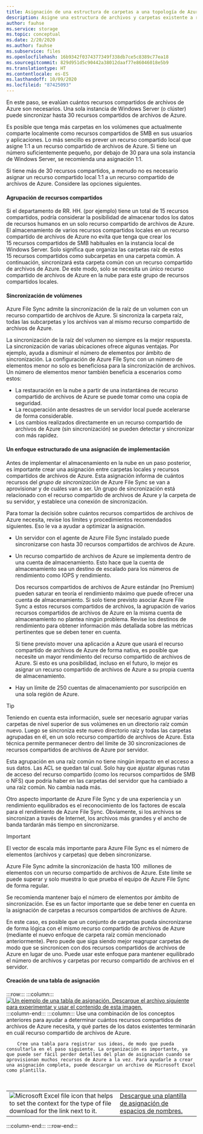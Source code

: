 ```yaml
---
title: Asignación de una estructura de carpetas a una topología de Azure File Sync
description: Asigne una estructura de archivos y carpetas existente a recursos compartidos de archivos de Azure para su uso con Azure File Sync. Un bloque de texto común, compartido entre los documentos de migración.
author: fauhse
ms.service: storage
ms.topic: conceptual
ms.date: 2/20/2020
ms.author: fauhse
ms.subservice: files
ms.openlocfilehash: 16b9342f0374377349f338db7ce5c8389c77ea18
ms.sourcegitcommit: 829d951d5c90442a38012daaf77e86046018e5b9
ms.translationtype: HT
ms.contentlocale: es-ES
ms.lasthandoff: 10/09/2020
ms.locfileid: "87425093"
---
```

En este paso, se evalúan cuántos recursos compartidos de archivos de Azure son necesarios. Una sola instancia de Windows Server (o clúster) puede sincronizar hasta 30 recursos compartidos de archivos de Azure.

Es posible que tenga más carpetas en los volúmenes que actualmente comparte localmente como recursos compartidos de SMB en sus usuarios y aplicaciones. Lo más sencillo es prever un recurso compartido local que asigne 1:1 a un recurso compartido de archivos de Azure. Si tiene un número suficientemente pequeño, por debajo de 30 para una sola instancia de Windows Server, se recomienda una asignación 1:1.

Si tiene más de 30 recursos compartidos, a menudo no es necesario asignar un recurso compartido local 1:1 a un recurso compartido de archivos de Azure. Considere las opciones siguientes.

#### <a name="share-grouping"></a>Agrupación de recursos compartidos

Si el departamento de RR. HH. (por ejemplo) tiene un total de 15 recursos compartidos, podría considerar la posibilidad de almacenar todos los datos de recursos humanos en un solo recurso compartido de archivos de Azure. El almacenamiento de varios recursos compartidos locales en un recurso compartido de archivos de Azure no evita que tenga que crear los 15 recursos compartidos de SMB habituales en la instancia local de Windows Server. Solo significa que organiza las carpetas raíz de estos 15 recursos compartidos como subcarpetas en una carpeta común. A continuación, sincronizará esta carpeta común con un recurso compartido de archivos de Azure. De este modo, solo se necesita un único recurso compartido de archivos de Azure en la nube para este grupo de recursos compartidos locales.

#### <a name="volume-sync"></a>Sincronización de volúmenes

Azure File Sync admite la sincronización de la raíz de un volumen con un recurso compartido de archivos de Azure. Si sincroniza la carpeta raíz, todas las subcarpetas y los archivos van al mismo recurso compartido de archivos de Azure.

La sincronización de la raíz del volumen no siempre es la mejor respuesta. La sincronización de varias ubicaciones ofrece algunas ventajas. Por ejemplo, ayuda a disminuir el número de elementos por ámbito de sincronización. La configuración de Azure File Sync con un número de elementos menor no solo es beneficiosa para la sincronización de archivos. Un número de elementos menor también beneficia a escenarios como estos:

* La restauración en la nube a partir de una instantánea de recurso compartido de archivos de Azure se puede tomar como una copia de seguridad.
* La recuperación ante desastres de un servidor local puede acelerarse de forma considerable.
* Los cambios realizados directamente en un recurso compartido de archivos de Azure (sin sincronización) se pueden detectar y sincronizar con más rapidez.

#### <a name="a-structured-approach-to-a-deployment-map"></a>Un enfoque estructurado de una asignación de implementación

Antes de implementar el almacenamiento en la nube en un paso posterior, es importante crear una asignación entre carpetas locales y recursos compartidos de archivos de Azure. Esta asignación informa de cuántos recursos del *grupo de sincronización* de Azure File Sync se van a aprovisionar y de cuáles van a ser. Un grupo de sincronización está relacionado con el recurso compartido de archivos de Azure y la carpeta de su servidor, y establece una conexión de sincronización.

Para tomar la decisión sobre cuántos recursos compartidos de archivos de Azure necesita, revise los límites y procedimientos recomendados siguientes. Eso le va a ayudar a optimizar la asignación.

* Un servidor con el agente de Azure File Sync instalado puede sincronizarse con hasta 30 recursos compartidos de archivos de Azure.
* Un recurso compartido de archivos de Azure se implementa dentro de una cuenta de almacenamiento. Esto hace que la cuenta de almacenamiento sea un destino de escalado para los números de rendimiento como IOPS y rendimiento. 

  Dos recursos compartidos de archivos de Azure estándar (no Premium) pueden saturar en teoría el rendimiento máximo que puede ofrecer una cuenta de almacenamiento. Si solo tiene previsto asociar Azure File Sync a estos recursos compartidos de archivos, la agrupación de varios recursos compartidos de archivos de Azure en la misma cuenta de almacenamiento no plantea ningún problema. Revise los destinos de rendimiento para obtener información más detallada sobre las métricas pertinentes que se deben tener en cuenta. 

  Si tiene previsto mover una aplicación a Azure que usará el recurso compartido de archivos de Azure de forma nativa, es posible que necesite un mayor rendimiento del recurso compartido de archivos de Azure. Si esto es una posibilidad, incluso en el futuro, lo mejor es asignar un recurso compartido de archivos de Azure a su propia cuenta de almacenamiento.
* Hay un límite de 250 cuentas de almacenamiento por suscripción en una sola región de Azure.

> [!TIP]
> Teniendo en cuenta esta información, suele ser necesario agrupar varias carpetas de nivel superior de sus volúmenes en un directorio raíz común nuevo. Luego se sincroniza este nuevo directorio raíz y todas las carpetas agrupadas en él, en un solo recurso compartido de archivos de Azure. Esta técnica permite permanecer dentro del límite de 30 sincronizaciones de recursos compartidos de archivos de Azure por servidor.
>
> Esta agrupación en una raíz común no tiene ningún impacto en el acceso a sus datos. Las ACL se quedan tal cual. Solo hay que ajustar algunas rutas de acceso del recurso compartido (como los recursos compartidos de SMB o NFS) que podría haber en las carpetas del servidor que ha cambiado a una raíz común. No cambia nada más.

Otro aspecto importante de Azure File Sync y de una experiencia y un rendimiento equilibrados es el reconocimiento de los factores de escala para el rendimiento de Azure File Sync. Obviamente, si los archivos se sincronizan a través de Internet, los archivos más grandes y el ancho de banda tardarán más tiempo en sincronizarse.

> [!IMPORTANT]
> El vector de escala más importante para Azure File Sync es el número de elementos (archivos y carpetas) que deben sincronizarse.

Azure File Sync admite la sincronización de hasta 100  millones de elementos con un recurso compartido de archivos de Azure. Este límite se puede superar y solo muestra lo que prueba el equipo de Azure File Sync de forma regular.

Se recomienda mantener bajo el número de elementos por ámbito de sincronización. Ese es un factor importante que se debe tener en cuenta en la asignación de carpetas a recursos compartidos de archivos de Azure.

En este caso, es posible que un conjunto de carpetas pueda sincronizarse de forma lógica con el mismo recurso compartido de archivos de Azure (mediante el nuevo enfoque de carpeta raíz común mencionado anteriormente). Pero puede que siga siendo mejor reagrupar carpetas de modo que se sincronicen con dos recursos compartidos de archivos de Azure en lugar de uno. Puede usar este enfoque para mantener equilibrado el número de archivos y carpetas por recurso compartido de archivos en el servidor.

#### <a name="create-a-mapping-table"></a>Creación de una tabla de asignación

:::row:::
    :::column:::
        [![Un ejemplo de una tabla de asignación. Descargue el archivo siguiente para experimentar y usar el contenido de esta imagen.](media/storage-files-migration-namespace-mapping/namespace-mapping.png)](media/storage-files-migration-namespace-mapping/namespace-mapping-expanded.png#lightbox)
    :::column-end:::
    :::column:::
        Use una combinación de los conceptos anteriores para ayudar a determinar cuántos recursos compartidos de archivos de Azure necesita, y qué partes de los datos existentes terminarán en cuál recurso compartido de archivos de Azure.
        
        Cree una tabla para registrar sus ideas, de modo que pueda consultarla en el paso siguiente. La organización es importante, ya que puede ser fácil perder detalles del plan de asignación cuando se aprovisionan muchos recursos de Azure a la vez. Para ayudarle a crear una asignación completa, puede descargar un archivo de Microsoft Excel como plantilla.

[//]: # (HTML aparece como la única forma de realizar la adición de una tabla anidada de dos columnas con análisis de imágenes de trabajo y texto/hipervínculo en la misma línea.)

<br>
<table>
    <tr>
        <td>
            <img src="media/storage-files-migration-namespace-mapping/excel.png" alt="Microsoft Excel file icon that helps to set the context for the type of file download for the link next to it.">
        </td>
        <td>
            <a href="https://download.microsoft.com/download/1/8/D/18DC8184-E7E2-45EF-823F-F8A36B9FF240/Azure File Sync - Namespace Mapping.xlsx">Descargue una plantilla de asignación de espacios de nombres.</a>
        </td>
    </tr>
</table>
    :::column-end:::
:::row-end:::
